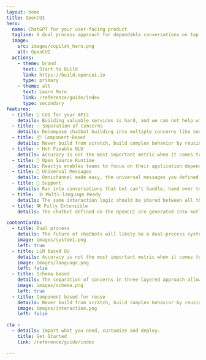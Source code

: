```yaml
---
layout: home
title: OpenCUI
hero:  
  name: ChatGPT for your user-facing product
  tagline: A dual process approach for dependable conversations on top of LLMs.
  image: 
    src: images/copilot_hero.png
    alt: OpenCUI
  actions:
    - theme: brand
      text: Start to Build
      link: https://build.opencui.io
      type: primary
    - theme: alt
      text: Learn More
      link: /reference/guide/index
      type: secondary
features:
  - title: 💬 CUI for your APIs
    details: Building valuable services is hard, and we can not help with that. But if you already have APIs, building conversational user interface for it should be easy, with OpenCUI.
  - title: 💡 Separation of Concerns
    details: Decompose chatbot building into multiple concerns like service, interaction and language perception, so different aspects can be handled by different people.
  - title: 📦 Component-Based
    details: Never build from scratch, build complex behavior by reusing black-box components, so you can focus on what you want instead of how to implement it.
  - title: ⚡️ Hot Fixable NLU 
    details: Accuracy is not the most important metric when it comes to dialog understanding. To deploy a chatbot into production, every thing need to be hot fixable by the operation team.
  - title: 💟 Open Source Runtime
    details: Reactjs enables teams to focus on their application dependent interaction logic, instead of reinventing wheels. OpenCUI is doing the same for chatbots. 
  - title: 🚀 Universal Messages
    details: Omnichannel made easy, the universal messages you defined once will get automatically translated into native message for each channel.  
  - title: 👤 Support 
    details: Ran into conversations that bot can't handle, hand over to live agent with skill based routing, integration with any contact center software.
  - title:  🌐 Multi-language Ready
    details: The same interaction logic should be shared between all the different languages, so that you can use people with entirely different skillsets for this.
  - title: 🛠️ Fully Extensible
    details: The chatbot defined on the OpenCUI are generated into kotlin code, which makes it easy to integrate with any channel, support and services, take full advantage of java/kotlin ecosystem.

contentCards:
  - title: Dual process
    details: The future of chatbots will likely be a dual-process system that combines traditional software engineering with LLMs, depending on the use case.
    image: images/system1.png
    left: true
  - title: LLM based DU
    details: Accuracy is not the most important metric when it comes to dialog understanding. To deploy a chatbot into production, every thing need to be hot fixable by the operation team.
    image: images/language.png
    left: false
  - title: Schema based
    details: The separation of concerns in three-layered approach allows you to focus on specific tasks without worrying about the implementation details of other modules or layers, which can lead to more efficient development, easier debugging, greater code reuse, and reduced costs.
    image: images/schema.png
    left: true
  - title: Component based for reuse
    details: Never build from scratch, build complex behavior by reusing black-box components, so you can focus on what you want instead of how to implement it. 
    image: images/interaction.png
    left: false

cta :
  - details: Import what you need, customize and deploy.
    title: Get Started
    link: /reference/guide/index

---
```


<script setup>
  import Cta from './components/cta/callToAction.vue'
  import contentCard from './components/contentCard/ContentCard.vue'
</script>
<contentCard />
<Cta />